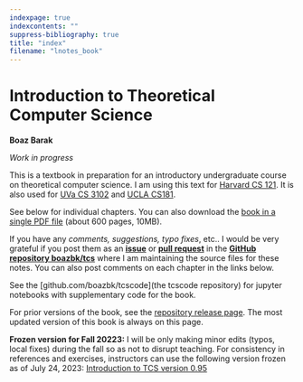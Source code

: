 ```yaml
---
indexpage: true
indexcontents: ""
suppress-bibliography: true
title: "index"
filename: "lnotes_book"
---
```


# Introduction to Theoretical Computer Science

__Boaz Barak__

_Work in progress_


This is a textbook in preparation for an introductory undergraduate course on theoretical computer science.
I am using this text for [Harvard CS 121](http://cs121.boazbarak.org).
It is also used for [UVa CS 3102](https://uvatoc.github.io) and [UCLA CS181](https://hackmd.io/@raghum/introtcs).


See below for individual chapters. You can also download the [book in a single PDF file](https://files.boazbarak.org/introtcs/lnotes_book.pdf) (about 600 pages, 10MB).

If you have any _comments, suggestions, typo fixes_, etc.. I would be very grateful if you post them as an [**issue**](https://github.com/boazbk/tcs/issues) or [**pull request**](https://github.com/boazbk/tcs/pulls) in the [**GitHub repository boazbk/tcs**](https://github.com/boazbk/tcs) where I am maintaining the source files for these notes.
You can also post comments on each chapter in the links below.


See the [github.com/boazbk/tcscode](the tcscode repository) for jupyter notebooks with supplementary code for the book.


For prior versions of the book, see the [repository release page](https://github.com/boazbk/tcs/releases). The most updated version of this book is always on this page.


__Frozen version for Fall 20223:__ I will be only making minor edits (typos, local fixes) during the fall so as not to disrupt teaching. For consistency in references and exercises, instructors can use  the following version frozen as of July 24, 2023:  [Introduction to TCS version 0.95](https://github.com/boazbk/tcs/releases/download/v0.95/lnotes_book_fall2023.pdf)


